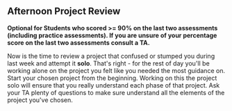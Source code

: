 ## Afternoon Project Review

**Optional for Students who scored >= 90% on the last two assessments (including
practice assessments). If you are unsure of your percentage score on the last
two assessments consult a TA.**

Now is the time to review a project that confused or stumped you during last
week and attempt it **solo**. That's right - for the rest of day you'll be
working alone on the project you felt like you needed the most guidance on.
Start your chosen project from the beginning. Working on this the project solo
will ensure that you really understand each phase of that project. Ask your TA
plenty of questions to make sure understand all the elements of the project
you've chosen.
